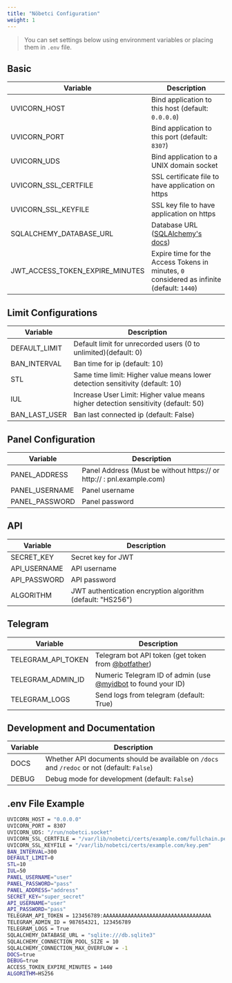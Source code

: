 ```yaml
---
title: "Nöbetci Configuration"
weight: 1
---
```


> You can set settings below using environment variables or placing them in `.env` file.

## Basic

| Variable                        | Description                                                                                           |
| ------------------------------- | ----------------------------------------------------------------------------------------------------- |
| UVICORN_HOST                    | Bind application to this host (default: `0.0.0.0`)                                                    |
| UVICORN_PORT                    | Bind application to this port (default: `8307`)                                                       |
| UVICORN_UDS                     | Bind application to a UNIX domain socket                                                              |
| UVICORN_SSL_CERTFILE            | SSL certificate file to have application on https                                                     |
| UVICORN_SSL_KEYFILE             | SSL key file to have application on https                                                             |
| SQLALCHEMY_DATABASE_URL         | Database URL ([SQLAlchemy's docs](https://docs.sqlalchemy.org/en/20/core/engines.html#database-urls)) |
| JWT_ACCESS_TOKEN_EXPIRE_MINUTES | Expire time for the Access Tokens in minutes, `0` considered as infinite (default: `1440`)            |


## Limit Configurations

| Variable           | Description                                                                        |
| ------------------ | -----------------------------------------------------------------------            |
| DEFAULT_LIMIT      | Default limit for unrecorded users (0 to unlimited)(default: 0)                    |
| BAN_INTERVAL       | Ban time for ip (default: 10)                                                      |
| STL                | Same time limit: Higher value means lower detection sensitivity (default: 10)      |
| IUL                | Increase User Limit: Higher value means higher detection sensitivity (default: 50) |
| BAN_LAST_USER      | Ban last connected ip (default: False)                                             |

## Panel Configuration

| Variable           | Description                                                            |
| ------------------ | -----------------------------------------------------------------------|
| PANEL_ADDRESS      | Panel Address (Must be without https:// or http:// : pnl.example.com)  |
| PANEL_USERNAME     | Panel username                                                         |
| PANEL_PASSWORD     | Panel password                                                         |

## API

| Variable           | Description                                                 |
| ------------------ | ------------------------------------------------------------|
| SECRET_KEY         | Secret key for JWT                                          |
| API_USERNAME       | API username                                                |
| API_PASSWORD       | API password                                                |
| ALGORITHM          | JWT authentication encryption algorithm (default: "HS256")  |


## Telegram

| Variable           | Description                                                                          |
| ------------------ | -------------------------------------------------------------------------------------|
| TELEGRAM_API_TOKEN | Telegram bot API token (get token from [@botfather](https://t.me/botfather))         |
| TELEGRAM_ADMIN_ID  | Numeric Telegram ID of admin (use [@myidbot](https://t.me/myidbot) to found your ID) |
| TELEGRAM_LOGS      | Send logs from telegram (default: True)                                              |

## Development and Documentation

| Variable | Description                                                                                 |
| -------- | ------------------------------------------------------------------------------------------- |
| DOCS     | Whether API documents should be available on `/docs` and `/redoc` or not (default: `False`) |
| DEBUG    | Debug mode for development (default: `False`)                                               |

## .env File Example

```sh
UVICORN_HOST = "0.0.0.0"
UVICORN_PORT = 8307
UVICORN_UDS: "/run/nobetci.socket"
UVICORN_SSL_CERTFILE = "/var/lib/nobetci/certs/example.com/fullchain.pem"
UVICORN_SSL_KEYFILE = "/var/lib/nobetci/certs/example.com/key.pem"
BAN_INTERVAL=300
DEFAULT_LIMIT=0
STL=10
IUL=50
PANEL_USERNAME="user"
PANEL_PASSWORD="pass"
PANEL_ADDRESS="address"
SECRET_KEY="super_secret"
API_USERNAME="user"
API_PASSWORD="pass"
TELEGRAM_API_TOKEN = 123456789:AAAAAAAAAAAAAAAAAAAAAAAAAAAAAAAAAAA
TELEGRAM_ADMIN_ID = 987654321, 123456789
TELEGRAM_LOGS = True
SQLALCHEMY_DATABASE_URL = "sqlite:///db.sqlite3"
SQLALCHEMY_CONNECTION_POOL_SIZE = 10
SQLALCHEMY_CONNECTION_MAX_OVERFLOW = -1
DOCS=true
DEBUG=true
ACCESS_TOKEN_EXPIRE_MINUTES = 1440
ALGORITHM=HS256
```